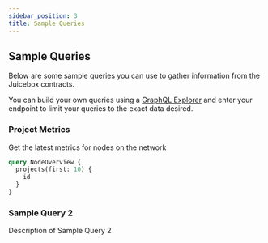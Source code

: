 ```yaml
---
sidebar_position: 3
title: Sample Queries
---
```


## Sample Queries

Below are some sample queries you can use to gather information from the Juicebox contracts.

You can build your own queries using a [GraphQL Explorer](https://graphiql-online.com/graphiql) and enter your endpoint to limit your queries to the exact data desired.

### Project Metrics

Get the latest metrics for nodes on the network

```graphql
query NodeOverview {
  projects(first: 10) {
    id
  }
}
```

### Sample Query 2

Description of Sample Query 2

```graphql

```
